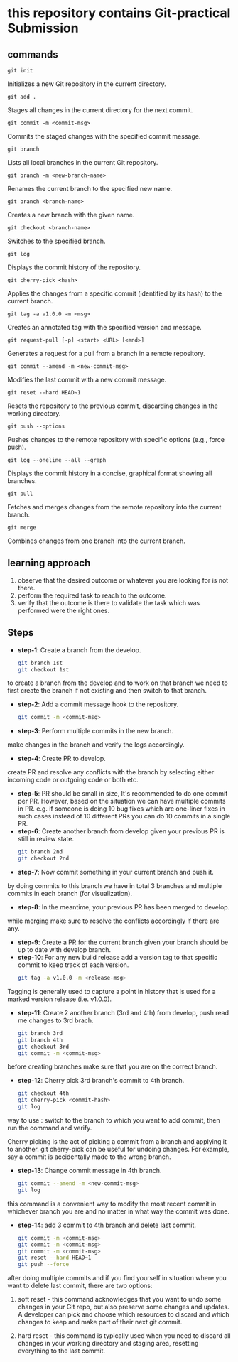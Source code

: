 # this repository contains Git-practical Submission

## commands
    git init
Initializes a new Git repository in the current directory.

    git add .
Stages all changes in the current directory for the next commit.

    git commit -m <commit-msg>
Commits the staged changes with the specified commit message.

    git branch
Lists all local branches in the current Git repository.

    git branch -m <new-branch-name>
Renames the current branch to the specified new name.

    git branch <branch-name>
Creates a new branch with the given name.

    git checkout <branch-name>
Switches to the specified branch.

    git log
Displays the commit history of the repository.

    git cherry-pick <hash>
Applies the changes from a specific commit (identified by its hash) to the current branch.

    git tag -a v1.0.0 -m <msg>
Creates an annotated tag with the specified version and message.

    git request-pull [-p] <start> <URL> [<end>]
Generates a request for a pull from a branch in a remote repository.

    git commit --amend -m <new-commit-msg>
Modifies the last commit with a new commit message.

    git reset --hard HEAD~1
Resets the repository to the previous commit, discarding changes in the working directory.

    git push --options
Pushes changes to the remote repository with specific options (e.g., force push).

    git log --oneline --all --graph
Displays the commit history in a concise, graphical format showing all branches.

    git pull
Fetches and merges changes from the remote repository into the current branch.

    git merge
Combines changes from one branch into the current branch.

## learning approach
1) observe that the desired outcome or whatever you are looking for is not there.
2) perform the required task to reach to the outcome.
3) verify that the outcome is there to validate the task which was performed were the right ones.

## Steps

- **step-1**: Create a branch from the develop.
   ```sh
   git branch 1st
   git checkout 1st
to create a branch from the develop and to work on that branch we need to first create the branch if not existing and then switch to that branch.
- **step-2**: Add a commit message hook to the repository.
    ```sh
    git commit -m <commit-msg>
- **step-3**: Perform multiple commits in the new branch.

make changes in the branch and verify the logs accordingly.
- **step-4**: Create PR to develop.

create PR and resolve any conflicts with the branch by selecting either incoming code or outgoing code or both etc.
- **step-5**: PR should be small in size, It's recommended to do one commit per PR. However, based on the situation we can have multiple commits in PR. e.g. if someone is doing 10 bug fixes which are one-liner fixes in such cases instead of 10 different PRs you can do 10 commits in a single PR. 
- **step-6**: Create another branch from develop given your previous PR is still in review state.
    ```sh
    git branch 2nd
    git checkout 2nd 
- **step-7**: Now commit something in your current branch and push it.

by doing commits to this branch we have in total 3 branches and multiple commits in each branch (for visualization).
- **step-8**: In the meantime, your previous PR has been merged to develop.

while merging make sure to resolve the conflicts accordingly if there are any.
- **step-9**: Create a PR for the current branch given your branch should be up to date with develop branch.
- **step-10**: For any new build release add a version tag to that specific commit to keep track of each version.
    ```sh
    git tag -a v1.0.0 -m <release-msg>
Tagging is generally used to capture a point in history that is used for a marked version release (i.e. v1.0.0).
- **step-11**: Create 2 another branch (3rd and 4th) from develop, push read me changes to 3rd brach.
    ```sh
    git branch 3rd
    git branch 4th
    git checkout 3rd
    git commit -m <commit-msg>
before creating branches make sure that you are on the correct branch.
- **step-12**: Cherry pick 3rd branch's commit to 4th branch.
    ```sh
    git checkout 4th
    git cherry-pick <commit-hash>
    git log
way to use : switch to the branch to which you want to add commit, then run the command and verify.

Cherry picking is the act of picking a commit from a branch and applying it to another. git cherry-pick can be useful for undoing changes. For example, say a commit is accidentally made to the wrong branch.
- **step-13**: Change commit message in 4th branch.
    ```sh
    git commit --amend -m <new-commit-msg>
    git log
this command is a convenient way to modify the most recent commit in whichever branch you are and no matter in what way the commit was done.
- **step-14**: add 3 commit to 4th branch and delete last commit.
    ```sh
    git commit -m <commit-msg>
    git commit -m <commit-msg>
    git commit -m <commit-msg>
    git reset --hard HEAD~1
    git push --force
after doing multiple commits and if you find yourself in situation where you want to delete last commit, there are two options:

1. soft reset - this command acknowledges that you want to undo some changes in your Git repo, but also preserve some changes and updates. A developer can pick and choose which resources to discard and which changes to keep and make part of their next git commit.

2. hard reset - this command is typically used when you need to discard all changes in your working directory and staging area, resetting everything to the last commit.